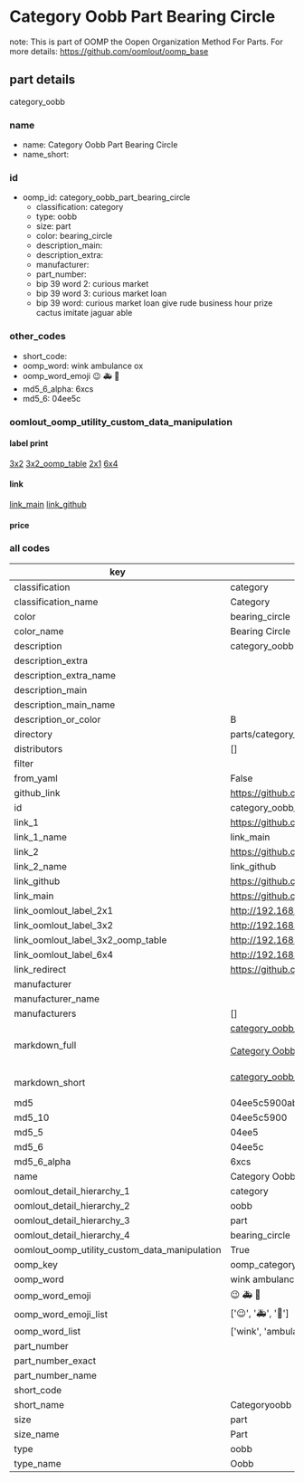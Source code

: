 # Category Oobb Part Bearing Circle  

note: This is part of OOMP the Oopen Organization Method For Parts. For more details: https://github.com/oomlout/oomp_base

##  part details
  



category_oobb



### name
* name: Category Oobb Part Bearing Circle
* name_short: 
### id
* oomp_id: category_oobb_part_bearing_circle
  * classification: category
  * type: oobb
  * size: part
  * color: bearing_circle
  * description_main: 
  * description_extra: 
  * manufacturer: 
  * part_number: 
  * bip 39 word 2: curious market
  * bip 39 word 3: curious market loan
  * bip 39 word: curious market loan give rude business hour prize cactus imitate jaguar able

### other_codes
* short_code: 
* oomp_word: wink ambulance ox
* oomp_word_emoji :wink: :ambulance: :ox:
* md5_6_alpha: 6xcs
* md5_6: 04ee5c






### oomlout_oomp_utility_custom_data_manipulation
#### label print
[3x2](http://192.168.1.245:1112/?label=oomp%206xcs)
[3x2_oomp_table](http://192.168.1.108:1112/?label=oomp%206xcs)
[2x1](http://192.168.1.242:1112/?label=oomp%206xcs)
[6x4](http://192.168.1.55:1112/?label=oomp%206xcs)    

#### link

[link_main](https://github.com/oomlout/oomlout_oomp_version_1_messy/tree/main/parts/category_oobb_part_bearing_circle) [link_github](https://github.com/oomlout/oomlout_oomp_version_1_messy/tree/main/parts/category_oobb_part_bearing_circle)                             

#### price







### all codes 
| key | value |  
| --- | --- |  
| classification | category |  
| classification_name | Category |  
| color | bearing_circle |  
| color_name | Bearing Circle |  
| description | category_oobb |  
| description_extra |  |  
| description_extra_name |  |  
| description_main |  |  
| description_main_name |  |  
| description_or_color | B  |  
| directory | parts/category_oobb_part_bearing_circle |  
| distributors | [] |  
| filter |  |  
| from_yaml | False |  
| github_link | https://github.com/oomlout/oomlout_oomp_part_src/tree/main/parts/category_oobb_part_bearing_circle |  
| id | category_oobb_part_bearing_circle |  
| link_1 | https://github.com/oomlout/oomlout_oomp_version_1_messy/tree/main/parts/category_oobb_part_bearing_circle |  
| link_1_name | link_main |  
| link_2 | https://github.com/oomlout/oomlout_oomp_version_1_messy/tree/main/parts/category_oobb_part_bearing_circle |  
| link_2_name | link_github |  
| link_github | https://github.com/oomlout/oomlout_oomp_version_1_messy/tree/main/parts/category_oobb_part_bearing_circle |  
| link_main | https://github.com/oomlout/oomlout_oomp_version_1_messy/tree/main/parts/category_oobb_part_bearing_circle |  
| link_oomlout_label_2x1 | http://192.168.1.242:1112/?label=oomp%206xcs |  
| link_oomlout_label_3x2 | http://192.168.1.245:1112/?label=oomp%206xcs |  
| link_oomlout_label_3x2_oomp_table | http://192.168.1.108:1112/?label=oomp%206xcs |  
| link_oomlout_label_6x4 | http://192.168.1.55:1112/?label=oomp%206xcs |  
| link_redirect | https://github.com/oomlout/oomlout_oomp_version_1_messy/tree/main/parts/category_oobb_part_bearing_circle |  
| manufacturer |  |  
| manufacturer_name |  |  
| manufacturers | [] |  
| markdown_full | [category_oobb_part_bearing_circle](none)<br>[](none)<br>[Category Oobb Part Bearing Circle](none)<br><br> |  
| markdown_short | [category_oobb_part_bearing_circle](none)<br><br> |  
| md5 | 04ee5c5900ab4dc87c5e7627062209af |  
| md5_10 | 04ee5c5900 |  
| md5_5 | 04ee5 |  
| md5_6 | 04ee5c |  
| md5_6_alpha | 6xcs |  
| name | Category Oobb Part Bearing Circle |  
| oomlout_detail_hierarchy_1 | category |  
| oomlout_detail_hierarchy_2 | oobb |  
| oomlout_detail_hierarchy_3 | part |  
| oomlout_detail_hierarchy_4 | bearing_circle |  
| oomlout_oomp_utility_custom_data_manipulation | True |  
| oomp_key | oomp_category_oobb_part_bearing_circle |  
| oomp_word | wink ambulance ox |  
| oomp_word_emoji | :wink: :ambulance: :ox: |  
| oomp_word_emoji_list | [':wink:', ':ambulance:', ':ox:'] |  
| oomp_word_list | ['wink', 'ambulance', 'ox'] |  
| part_number |  |  
| part_number_exact |  |  
| part_number_name |  |  
| short_code |  |  
| short_name | Categoryoobb |  
| size | part |  
| size_name | Part |  
| type | oobb |  
| type_name | Oobb |  
